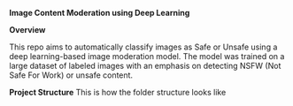 ****Image Content Moderation using Deep Learning****

**Overview**

This repo  aims to automatically classify images as Safe or Unsafe using a deep learning-based image moderation model.
The model was trained on a large dataset of labeled images with an emphasis on detecting NSFW (Not Safe For Work) or unsafe content.

**Project Structure**
This is how the folder structure looks like
